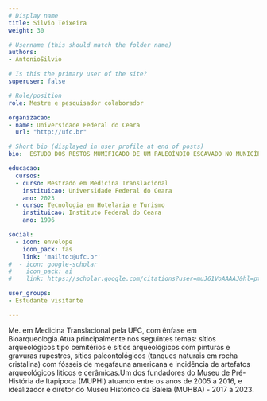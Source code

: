 ```yaml
---
# Display name
title: Silvio Teixeira
weight: 30

# Username (this should match the folder name)
authors:
- AntonioSilvio

# Is this the primary user of the site?
superuser: false

# Role/position
role: Mestre e pesquisador colaborador

organizacao:
- name: Universidade Federal do Ceara
  url: "http://ufc.br"

# Short bio (displayed in user profile at end of posts)
bio:  ESTUDO DOS RESTOS MUMIFICADO DE UM PALEOÍNDIO ESCAVADO NO MUNICÍPIO DE TAUÁ, CE, PARA FINS DE DIAGNÓSTICO BIOARQUEOLÓGICO. 

educacao: 
  cursos:
  - curso: Mestrado em Medicina Translacional
    instituicao: Universidade Federal do Ceara
    ano: 2023
  - curso: Tecnologia em Hotelaria e Turismo
    instituicao: Instituto Federal do Ceara
    ano: 1996

social:
  - icon: envelope
    icon_pack: fas
    link: 'mailto:@ufc.br'
#  - icon: google-scholar
#    icon_pack: ai
#    link: https://scholar.google.com/citations?user=muJ61VoAAAAJ&hl=pt-BR&oi=ao

user_groups:
- Estudante visitante

---
```


Me. em Medicina Translacional pela UFC, com ênfase em Bioarqueologia.Atua principalmente nos seguintes temas: sítios arqueológicos tipo cemitérios e sítios arqueológicos com pinturas e gravuras rupestres, sítios paleontológicos (tanques naturais em rocha cristalina) com fósseis de megafauna americana e incidência de artefatos arqueológicos líticos e cerâmicas.Um dos fundadores do Museu de Pré-História de Itapipoca (MUPHI) atuando entre os anos de 2005 a 2016, e idealizador e diretor do Museu Histórico da Baleia (MUHBA) - 2017 a 2023.